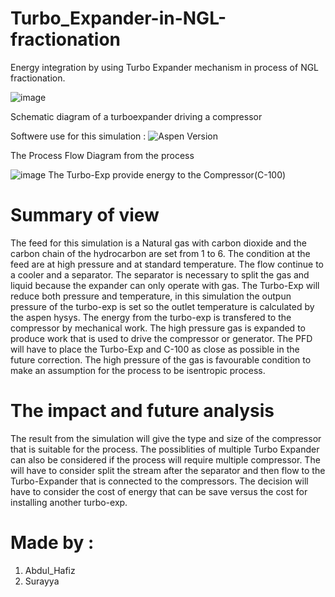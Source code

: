 # Turbo_Expander-in-NGL-fractionation
Energy integration by using Turbo Expander mechanism in process of NGL fractionation.

![image](https://user-images.githubusercontent.com/121662875/230914693-35866208-2730-4e75-8918-6ded640e1758.png)

Schematic diagram of a turboexpander driving a compressor

Softwere use for this simulation :
![Aspen Version](https://img.shields.io/badge/Aspen_Hysys-v12.1-Green)

The Process Flow Diagram from the process

![image](https://user-images.githubusercontent.com/121662875/230912591-333db8fe-2173-4381-89ba-e6fc49226510.png)
The Turbo-Exp provide energy to the Compressor(C-100)

# Summary of view
The feed for this simulation is a Natural gas with carbon dioxide and the carbon chain of the hydrocarbon are set from 1 to 6. The condition at the feed are at high pressure and at standard temperature. The flow continue to a cooler and a separator. The separator is necessary to split the gas and liquid because the expander can only operate with gas. The Turbo-Exp will reduce both pressure and temperature, in this simulation the outpun pressure of the turbo-exp is set so the outlet temperature is calculated by the aspen hysys. The energy from the turbo-exp is transfered to the compressor by mechanical work. The high pressure gas is expanded to produce work that is used to drive the compressor or generator. The PFD will have to place the Turbo-Exp and C-100 as close as possible in the future correction. The high pressure of the gas is favourable condition to make an assumption for the process to be isentropic process.

# The impact and future analysis
The result from the simulation will give the type and size of the compressor that is suitable for the process. The possiblities of multiple Turbo Expander can also be considered if the process will require multiple compressor. The will have to consider split the stream after the separator and then flow to the Turbo-Expander that is connected to the compressors. The decision will have to consider the cost of energy that can be save versus the cost for installing another turbo-exp.

# Made by :
1. Abdul_Hafiz
2. Surayya
